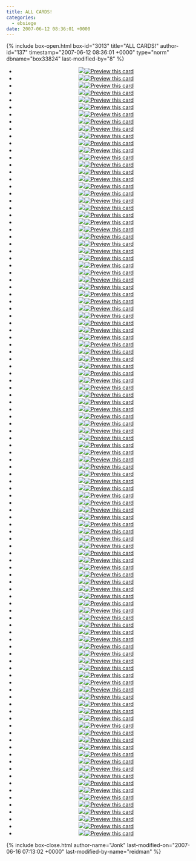 ```yaml
---
title: ALL CARDS!
categories:
  - ebsiege
date: 2007-06-12 08:36:01 +0000
---
```

{% include box-open.html box-id="3013" title="ALL CARDS!" author-id="137" timestamp="2007-06-12 08:36:01 +0000" type="norm" dbname="box33824" last-modified-by="8" %}
<div style="text-align: center;">
<ul class="thumbprevs">
<li><a href="../pdfs/earthbound_01.pdf"><img src="../thumbs/earthbound_01.jpg" /></a><a rel="lightbox[mailn]" href="../resized/earthbound_01.jpg"><img class="preview" src="../preview.png" title="Preview this card" /></a></li>
<li><a href="../pdfs/earthbound_02.pdf"><img src="../thumbs/earthbound_02.jpg" /></a><a rel="lightbox[mailn]" href="../resized/earthbound_02.jpg"><img class="preview" src="../preview.png" title="Preview this card" /></a></li>
<li><a href="../pdfs/earthbound_03.pdf"><img src="../thumbs/earthbound_03.jpg" /></a><a rel="lightbox[mailn]" href="../resized/earthbound_03.jpg"><img class="preview" src="../preview.png" title="Preview this card" /></a></li>
<li><a href="../pdfs/earthbound_04.pdf"><img src="../thumbs/earthbound_04.jpg" /></a><a rel="lightbox[mailn]" href="../resized/earthbound_04.jpg"><img class="preview" src="../preview.png" title="Preview this card" /></a></li>
<li><a href="../pdfs/earthbound_05.pdf"><img src="../thumbs/earthbound_05.jpg" /></a><a rel="lightbox[mailn]" href="../resized/earthbound_05.jpg"><img class="preview" src="../preview.png" title="Preview this card" /></a></li>
<li><a href="../pdfs/earthbound_06.pdf"><img src="../thumbs/earthbound_06.jpg" /></a><a rel="lightbox[mailn]" href="../resized/earthbound_06.jpg"><img class="preview" src="../preview.png" title="Preview this card" /></a></li>
<li><a href="../pdfs/earthbound_07.pdf"><img src="../thumbs/earthbound_07.jpg" /></a><a rel="lightbox[mailn]" href="../resized/earthbound_07.jpg"><img class="preview" src="../preview.png" title="Preview this card" /></a></li>
<li><a href="../pdfs/earthbound_08.pdf"><img src="../thumbs/earthbound_08.jpg" /></a><a rel="lightbox[mailn]" href="../resized/earthbound_08.jpg"><img class="preview" src="../preview.png" title="Preview this card" /></a></li>
<li><a href="../pdfs/earthbound_09.pdf"><img src="../thumbs/earthbound_09.jpg" /></a><a rel="lightbox[mailn]" href="../resized/earthbound_09.jpg"><img class="preview" src="../preview.png" title="Preview this card" /></a></li>
<li><a href="../pdfs/earthbound_10.pdf"><img src="../thumbs/earthbound_10.jpg" /></a><a rel="lightbox[mailn]" href="../resized/earthbound_10.jpg"><img class="preview" src="../preview.png" title="Preview this card" /></a></li>
<li><a href="../pdfs/earthbound_11.pdf"><img src="../thumbs/earthbound_11.jpg" /></a><a rel="lightbox[mailn]" href="../resized/earthbound_11.jpg"><img class="preview" src="../preview.png" title="Preview this card" /></a></li>
<li><a href="../pdfs/earthbound_12.pdf"><img src="../thumbs/earthbound_12.jpg" /></a><a rel="lightbox[mailn]" href="../resized/earthbound_12.jpg"><img class="preview" src="../preview.png" title="Preview this card" /></a></li>
<li><a href="../pdfs/eb_fanart_01.pdf"><img src="../thumbs/eb_fanart_01.jpg" /></a><a rel="lightbox[mailn]" href="../resized/eb_fanart_01.jpg"><img class="preview" src="../preview.png" title="Preview this card" /></a></li>
<li><a href="../pdfs/eb_fanart_02.pdf"><img src="../thumbs/eb_fanart_02.jpg" /></a><a rel="lightbox[mailn]" href="../resized/eb_fanart_02.jpg"><img class="preview" src="../preview.png" title="Preview this card" /></a></li>
<li><a href="../pdfs/eb_fanart_03.pdf"><img src="../thumbs/eb_fanart_03.jpg" /></a><a rel="lightbox[mailn]" href="../resized/eb_fanart_03.jpg"><img class="preview" src="../preview.png" title="Preview this card" /></a></li>
<li><a href="../pdfs/eb_fanart_04.pdf"><img src="../thumbs/eb_fanart_04.jpg" /></a><a rel="lightbox[mailn]" href="../resized/eb_fanart_04.jpg"><img class="preview" src="../preview.png" title="Preview this card" /></a></li>
<li><a href="../pdfs/eb_fanart_05.pdf"><img src="../thumbs/eb_fanart_05.jpg" /></a><a rel="lightbox[mailn]" href="../resized/eb_fanart_05.jpg"><img class="preview" src="../preview.png" title="Preview this card" /></a></li>
<li><a href="../pdfs/eb_fanart_06.pdf"><img src="../thumbs/eb_fanart_06.jpg" /></a><a rel="lightbox[mailn]" href="../resized/eb_fanart_06.jpg"><img class="preview" src="../preview.png" title="Preview this card" /></a></li>
<li><a href="../pdfs/eb_fanart_07.pdf"><img src="../thumbs/eb_fanart_07.jpg" /></a><a rel="lightbox[mailn]" href="../resized/eb_fanart_07.jpg"><img class="preview" src="../preview.png" title="Preview this card" /></a></li>
<li><a href="../pdfs/eb_fanart_08.pdf"><img src="../thumbs/eb_fanart_08.jpg" /></a><a rel="lightbox[mailn]" href="../resized/eb_fanart_08.jpg"><img class="preview" src="../preview.png" title="Preview this card" /></a></li>
<li><a href="../pdfs/eb_fanart_09.pdf"><img src="../thumbs/eb_fanart_09.jpg" /></a><a rel="lightbox[mailn]" href="../resized/eb_fanart_09.jpg"><img class="preview" src="../preview.png" title="Preview this card" /></a></li>
<li><a href="../pdfs/eb_fanart_10.pdf"><img src="../thumbs/eb_fanart_10.jpg" /></a><a rel="lightbox[mailn]" href="../resized/eb_fanart_10.jpg"><img class="preview" src="../preview.png" title="Preview this card" /></a></li>
<li><a href="../pdfs/eb_fanart_11.pdf"><img src="../thumbs/eb_fanart_11.jpg" /></a><a rel="lightbox[mailn]" href="../resized/eb_fanart_11.jpg"><img class="preview" src="../preview.png" title="Preview this card" /></a></li>
<li><a href="../pdfs/eb_fanart_12.pdf"><img src="../thumbs/eb_fanart_12.jpg" /></a><a rel="lightbox[mailn]" href="../resized/eb_fanart_12.jpg"><img class="preview" src="../preview.png" title="Preview this card" /></a></li>
<li><a href="../pdfs/eb_fanart_13.pdf"><img src="../thumbs/eb_fanart_13.jpg" /></a><a rel="lightbox[mailn]" href="../resized/eb_fanart_13.jpg"><img class="preview" src="../preview.png" title="Preview this card" /></a></li>
<li><a href="../pdfs/eb_fanart_14.pdf"><img src="../thumbs/eb_fanart_14.jpg" /></a><a rel="lightbox[mailn]" href="../resized/eb_fanart_14.jpg"><img class="preview" src="../preview.png" title="Preview this card" /></a></li>
<li><a href="../pdfs/eb_fanart_15.pdf"><img src="../thumbs/eb_fanart_15.jpg" /></a><a rel="lightbox[mailn]" href="../resized/eb_fanart_15.jpg"><img class="preview" src="../preview.png" title="Preview this card" /></a></li>
<li><a href="../pdfs/eb_fanart_16.pdf"><img src="../thumbs/eb_fanart_16.jpg" /></a><a rel="lightbox[mailn]" href="../resized/eb_fanart_16.jpg"><img class="preview" src="../preview.png" title="Preview this card" /></a></li>
<li><a href="../pdfs/eb_fanart_17.pdf"><img src="../thumbs/eb_fanart_17.jpg" /></a><a rel="lightbox[mailn]" href="../resized/eb_fanart_17.jpg"><img class="preview" src="../preview.png" title="Preview this card" /></a></li>
<li><a href="../pdfs/eb_fanart_18.pdf"><img src="../thumbs/eb_fanart_18.jpg" /></a><a rel="lightbox[mailn]" href="../resized/eb_fanart_18.jpg"><img class="preview" src="../preview.png" title="Preview this card" /></a></li>
<li><a href="../pdfs/eb_fanart_19.pdf"><img src="../thumbs/eb_fanart_19.jpg" /></a><a rel="lightbox[mailn]" href="../resized/eb_fanart_19.jpg"><img class="preview" src="../preview.png" title="Preview this card" /></a></li>
<li><a href="../pdfs/eb_fanart_20.pdf"><img src="../thumbs/eb_fanart_20.jpg" /></a><a rel="lightbox[mailn]" href="../resized/eb_fanart_20.jpg"><img class="preview" src="../preview.png" title="Preview this card" /></a></li>
<li><a href="../pdfs/eb_fanart_21.pdf"><img src="../thumbs/eb_fanart_21.jpg" /></a><a rel="lightbox[mailn]" href="../resized/eb_fanart_21.jpg"><img class="preview" src="../preview.png" title="Preview this card" /></a></li>
<li><a href="../pdfs/eb_fanart_22.pdf"><img src="../thumbs/eb_fanart_22.jpg" /></a><a rel="lightbox[mailn]" href="../resized/eb_fanart_22.jpg"><img class="preview" src="../preview.png" title="Preview this card" /></a></li>
<li><a href="../pdfs/eb_fanart_23.pdf"><img src="../thumbs/eb_fanart_23.jpg" /></a><a rel="lightbox[mailn]" href="../resized/eb_fanart_23.jpg"><img class="preview" src="../preview.png" title="Preview this card" /></a></li>
<li><a href="../pdfs/eb_fanart_24.pdf"><img src="../thumbs/eb_fanart_24.jpg" /></a><a rel="lightbox[mailn]" href="../resized/eb_fanart_24.jpg"><img class="preview" src="../preview.png" title="Preview this card" /></a></li>
<li><a href="../pdfs/eb_fanart_25.pdf"><img src="../thumbs/eb_fanart_25.jpg" /></a><a rel="lightbox[mailn]" href="../resized/eb_fanart_25.jpg"><img class="preview" src="../preview.png" title="Preview this card" /></a></li>
<li><a href="../pdfs/eb_fanart_26.pdf"><img src="../thumbs/eb_fanart_26.jpg" /></a><a rel="lightbox[mailn]" href="../resized/eb_fanart_26.jpg"><img class="preview" src="../preview.png" title="Preview this card" /></a></li>
<li><a href="../pdfs/eb_fanart_27.pdf"><img src="../thumbs/eb_fanart_27.jpg" /></a><a rel="lightbox[mailn]" href="../resized/eb_fanart_27.jpg"><img class="preview" src="../preview.png" title="Preview this card" /></a></li>
<li><a href="../pdfs/eb_fanart_28.pdf"><img src="../thumbs/eb_fanart_28.jpg" /></a><a rel="lightbox[mailn]" href="../resized/eb_fanart_28.jpg"><img class="preview" src="../preview.png" title="Preview this card" /></a></li>
<li><a href="../pdfs/eb_fanart_29.pdf"><img src="../thumbs/eb_fanart_29.jpg" /></a><a rel="lightbox[mailn]" href="../resized/eb_fanart_29.jpg"><img class="preview" src="../preview.png" title="Preview this card" /></a></li>
<li><a href="../pdfs/eb_fanart_30.pdf"><img src="../thumbs/eb_fanart_30.jpg" /></a><a rel="lightbox[mailn]" href="../resized/eb_fanart_30.jpg"><img class="preview" src="../preview.png" title="Preview this card" /></a></li>
<li><a href="../pdfs/eb_fanart_31.pdf"><img src="../thumbs/eb_fanart_31.jpg" /></a><a rel="lightbox[mailn]" href="../resized/eb_fanart_31.jpg"><img class="preview" src="../preview.png" title="Preview this card" /></a></li>
<li><a href="../pdfs/eb_fanart_32.pdf"><img src="../thumbs/eb_fanart_32.jpg" /></a><a rel="lightbox[mailn]" href="../resized/eb_fanart_32.jpg"><img class="preview" src="../preview.png" title="Preview this card" /></a></li>
<li><a href="../pdfs/eb_fanart_33.pdf"><img src="../thumbs/eb_fanart_33.jpg" /></a><a rel="lightbox[mailn]" href="../resized/eb_fanart_33.jpg"><img class="preview" src="../preview.png" title="Preview this card" /></a></li>
<li><a href="../pdfs/eb_fanart_34.pdf"><img src="../thumbs/eb_fanart_34.jpg" /></a><a rel="lightbox[mailn]" href="../resized/eb_fanart_34.jpg"><img class="preview" src="../preview.png" title="Preview this card" /></a></li>
<li><a href="../pdfs/eb_fanart_35.pdf"><img src="../thumbs/eb_fanart_35.jpg" /></a><a rel="lightbox[mailn]" href="../resized/eb_fanart_35.jpg"><img class="preview" src="../preview.png" title="Preview this card" /></a></li>
<li><a href="../pdfs/eb_fanart_36.pdf"><img src="../thumbs/eb_fanart_36.jpg" /></a><a rel="lightbox[mailn]" href="../resized/eb_fanart_36.jpg"><img class="preview" src="../preview.png" title="Preview this card" /></a></li>
<li><a href="../pdfs/eb_fanart_37.pdf"><img src="../thumbs/eb_fanart_37.jpg" /></a><a rel="lightbox[mailn]" href="../resized/eb_fanart_37.jpg"><img class="preview" src="../preview.png" title="Preview this card" /></a></li>
<li><a href="../pdfs/eb_fanart_38.pdf"><img src="../thumbs/eb_fanart_38.jpg" /></a><a rel="lightbox[mailn]" href="../resized/eb_fanart_38.jpg"><img class="preview" src="../preview.png" title="Preview this card" /></a></li>
<li><a href="../pdfs/eb_fanart_39.pdf"><img src="../thumbs/eb_fanart_39.jpg" /></a><a rel="lightbox[mailn]" href="../resized/eb_fanart_39.jpg"><img class="preview" src="../preview.png" title="Preview this card" /></a></li>
<li><a href="../pdfs/eb_fanart_40.pdf"><img src="../thumbs/eb_fanart_40.jpg" /></a><a rel="lightbox[mailn]" href="../resized/eb_fanart_40.jpg"><img class="preview" src="../preview.png" title="Preview this card" /></a></li>
<li><a href="../pdfs/eb_fanart_41.pdf"><img src="../thumbs/eb_fanart_41.jpg" /></a><a rel="lightbox[mailn]" href="../resized/eb_fanart_41.jpg"><img class="preview" src="../preview.png" title="Preview this card" /></a></li>
<li><a href="../pdfs/eb_fanart_42.pdf"><img src="../thumbs/eb_fanart_42.jpg" /></a><a rel="lightbox[mailn]" href="../resized/eb_fanart_42.jpg"><img class="preview" src="../preview.png" title="Preview this card" /></a></li>
<li><a href="../pdfs/eb_fanart_43.pdf"><img src="../thumbs/eb_fanart_43.jpg" /></a><a rel="lightbox[mailn]" href="../resized/eb_fanart_43.jpg"><img class="preview" src="../preview.png" title="Preview this card" /></a></li>
<li><a href="../pdfs/eb_fanart_44.pdf"><img src="../thumbs/eb_fanart_44.jpg" /></a><a rel="lightbox[mailn]" href="../resized/eb_fanart_44.jpg"><img class="preview" src="../preview.png" title="Preview this card" /></a></li>
<li><a href="../pdfs/eb_fanart_45.pdf"><img src="../thumbs/eb_fanart_45.jpg" /></a><a rel="lightbox[mailn]" href="../resized/eb_fanart_45.jpg"><img class="preview" src="../preview.png" title="Preview this card" /></a></li>
<li><a href="../pdfs/eb_fanart_46.pdf"><img src="../thumbs/eb_fanart_46.jpg" /></a><a rel="lightbox[mailn]" href="../resized/eb_fanart_46.jpg"><img class="preview" src="../preview.png" title="Preview this card" /></a></li>
<li><a href="../pdfs/mother3_01.pdf"><img src="../thumbs/mother3_01.jpg" /></a><a rel="lightbox[mailn]" href="../resized/mother3_01.jpg"><img class="preview" src="../preview.png" title="Preview this card" /></a></li>
<li><a href="../pdfs/mother3_02.pdf"><img src="../thumbs/mother3_02.jpg" /></a><a rel="lightbox[mailn]" href="../resized/mother3_02.jpg"><img class="preview" src="../preview.png" title="Preview this card" /></a></li>
<li><a href="../pdfs/mother3_03.pdf"><img src="../thumbs/mother3_03.jpg" /></a><a rel="lightbox[mailn]" href="../resized/mother3_03.jpg"><img class="preview" src="../preview.png" title="Preview this card" /></a></li>
<li><a href="../pdfs/mother3_04.pdf"><img src="../thumbs/mother3_04.jpg" /></a><a rel="lightbox[mailn]" href="../resized/mother3_04.jpg"><img class="preview" src="../preview.png" title="Preview this card" /></a></li>
<li><a href="../pdfs/mother3_05.pdf"><img src="../thumbs/mother3_05.jpg" /></a><a rel="lightbox[mailn]" href="../resized/mother3_05.jpg"><img class="preview" src="../preview.png" title="Preview this card" /></a></li>
<li><a href="../pdfs/mother3_06.pdf"><img src="../thumbs/mother3_06.jpg" /></a><a rel="lightbox[mailn]" href="../resized/mother3_06.jpg"><img class="preview" src="../preview.png" title="Preview this card" /></a></li>
<li><a href="../pdfs/mother3_07.pdf"><img src="../thumbs/mother3_07.jpg" /></a><a rel="lightbox[mailn]" href="../resized/mother3_07.jpg"><img class="preview" src="../preview.png" title="Preview this card" /></a></li>
<li><a href="../pdfs/mother3_08.pdf"><img src="../thumbs/mother3_08.jpg" /></a><a rel="lightbox[mailn]" href="../resized/mother3_08.jpg"><img class="preview" src="../preview.png" title="Preview this card" /></a></li>
<li><a href="../pdfs/mother3_10.pdf"><img src="../thumbs/mother3_10.jpg" /></a><a rel="lightbox[mailn]" href="../resized/mother3_10.jpg"><img class="preview" src="../preview.png" title="Preview this card" /></a></li>
<li><a href="../pdfs/mother3_11.pdf"><img src="../thumbs/mother3_11.jpg" /></a><a rel="lightbox[mailn]" href="../resized/mother3_11.jpg"><img class="preview" src="../preview.png" title="Preview this card" /></a></li>
<li><a href="../pdfs/m3_fanart_01.pdf"><img src="../thumbs/m3_fanart_01.jpg" /></a><a rel="lightbox[mailn]" href="../resized/m3_fanart_01.jpg"><img class="preview" src="../preview.png" title="Preview this card" /></a></li>
<li><a href="../pdfs/m3_fanart_02.pdf"><img src="../thumbs/m3_fanart_02.jpg" /></a><a rel="lightbox[mailn]" href="../resized/m3_fanart_02.jpg"><img class="preview" src="../preview.png" title="Preview this card" /></a></li>
<li><a href="../pdfs/m3_fanart_03.pdf"><img src="../thumbs/m3_fanart_03.jpg" /></a><a rel="lightbox[mailn]" href="../resized/m3_fanart_03.jpg"><img class="preview" src="../preview.png" title="Preview this card" /></a></li>
<li><a href="../pdfs/m3_fanart_04.pdf"><img src="../thumbs/m3_fanart_04.jpg" /></a><a rel="lightbox[mailn]" href="../resized/m3_fanart_04.jpg"><img class="preview" src="../preview.png" title="Preview this card" /></a></li>
<li><a href="../pdfs/m3_fanart_05.pdf"><img src="../thumbs/m3_fanart_05.jpg" /></a><a rel="lightbox[mailn]" href="../resized/m3_fanart_05.jpg"><img class="preview" src="../preview.png" title="Preview this card" /></a></li>
<li><a href="../pdfs/m3_fanart_06.pdf"><img src="../thumbs/m3_fanart_06.jpg" /></a><a rel="lightbox[mailn]" href="../resized/m3_fanart_06.jpg"><img class="preview" src="../preview.png" title="Preview this card" /></a></li>
<li><a href="../pdfs/m3_fanart_07.pdf"><img src="../thumbs/m3_fanart_07.jpg" /></a><a rel="lightbox[mailn]" href="../resized/m3_fanart_07.jpg"><img class="preview" src="../preview.png" title="Preview this card" /></a></li>
<li><a href="../pdfs/m3_fanart_08.pdf"><img src="../thumbs/m3_fanart_08.jpg" /></a><a rel="lightbox[mailn]" href="../resized/m3_fanart_08.jpg"><img class="preview" src="../preview.png" title="Preview this card" /></a></li>
<li><a href="../pdfs/m3_fanart_09.pdf"><img src="../thumbs/m3_fanart_09.jpg" /></a><a rel="lightbox[mailn]" href="../resized/m3_fanart_09.jpg"><img class="preview" src="../preview.png" title="Preview this card" /></a></li>
<li><a href="../pdfs/m3_fanart_10.pdf"><img src="../thumbs/m3_fanart_10.jpg" /></a><a rel="lightbox[mailn]" href="../resized/m3_fanart_10.jpg"><img class="preview" src="../preview.png" title="Preview this card" /></a></li>
<li><a href="../pdfs/m3_fanart_11.pdf"><img src="../thumbs/m3_fanart_11.jpg" /></a><a rel="lightbox[mailn]" href="../resized/m3_fanart_11.jpg"><img class="preview" src="../preview.png" title="Preview this card" /></a></li>
<li><a href="../pdfs/m3_fanart_12.pdf"><img src="../thumbs/m3_fanart_12.jpg" /></a><a rel="lightbox[mailn]" href="../resized/m3_fanart_12.jpg"><img class="preview" src="../preview.png" title="Preview this card" /></a></li>
<li><a href="../pdfs/m3_fanart_13.pdf"><img src="../thumbs/m3_fanart_13.jpg" /></a><a rel="lightbox[mailn]" href="../resized/m3_fanart_13.jpg"><img class="preview" src="../preview.png" title="Preview this card" /></a></li>
<li><a href="../pdfs/m3_fanart_14.pdf"><img src="../thumbs/m3_fanart_14.jpg" /></a><a rel="lightbox[mailn]" href="../resized/m3_fanart_14.jpg"><img class="preview" src="../preview.png" title="Preview this card" /></a></li>
<li><a href="../pdfs/m3_fanart_15.pdf"><img src="../thumbs/m3_fanart_15.jpg" /></a><a rel="lightbox[mailn]" href="../resized/m3_fanart_15.jpg"><img class="preview" src="../preview.png" title="Preview this card" /></a></li>
<li><a href="../pdfs/m3_fanart_16.pdf"><img src="../thumbs/m3_fanart_16.jpg" /></a><a rel="lightbox[mailn]" href="../resized/m3_fanart_16.jpg"><img class="preview" src="../preview.png" title="Preview this card" /></a></li>
<li><a href="../pdfs/DS_01.pdf"><img src="../thumbs/DS_01.jpg" /></a><a rel="lightbox[mailn]" href="../resized/DS_01.jpg"><img class="preview" src="../preview.png" title="Preview this card" /></a></li>
<li><a href="../pdfs/DS_02.pdf"><img src="../thumbs/DS_02.jpg" /></a><a rel="lightbox[mailn]" href="../resized/DS_02.jpg"><img class="preview" src="../preview.png" title="Preview this card" /></a></li>
<li><a href="../pdfs/DS_03.pdf"><img src="../thumbs/DS_03.jpg" /></a><a rel="lightbox[mailn]" href="../resized/DS_03.jpg"><img class="preview" src="../preview.png" title="Preview this card" /></a></li>
<li><a href="../pdfs/DS_04.pdf"><img src="../thumbs/DS_04.jpg" /></a><a rel="lightbox[mailn]" href="../resized/DS_04.jpg"><img class="preview" src="../preview.png" title="Preview this card" /></a></li>
<li><a href="../pdfs/DS_05.pdf"><img src="../thumbs/DS_05.jpg" /></a><a rel="lightbox[mailn]" href="../resized/DS_05.jpg"><img class="preview" src="../preview.png" title="Preview this card" /></a></li>
<li><a href="../pdfs/DS_06.pdf"><img src="../thumbs/DS_06.jpg" /></a><a rel="lightbox[mailn]" href="../resized/DS_06.jpg"><img class="preview" src="../preview.png" title="Preview this card" /></a></li>
<li><a href="../pdfs/DS_07.pdf"><img src="../thumbs/DS_07.jpg" /></a><a rel="lightbox[mailn]" href="../resized/DS_07.jpg"><img class="preview" src="../preview.png" title="Preview this card" /></a></li>
<li><a href="../pdfs/DS_08.pdf"><img src="../thumbs/DS_08.jpg" /></a><a rel="lightbox[mailn]" href="../resized/DS_08.jpg"><img class="preview" src="../preview.png" title="Preview this card" /></a></li>
<li><a href="../pdfs/EB_01.pdf"><img src="../thumbs/EB_01.jpg" /></a><a rel="lightbox[mailn]" href="../resized/EB_01.jpg"><img class="preview" src="../preview.png" title="Preview this card" /></a></li>
<li><a href="../pdfs/EB_02.pdf"><img src="../thumbs/EB_02.jpg" /></a><a rel="lightbox[mailn]" href="../resized/EB_02.jpg"><img class="preview" src="../preview.png" title="Preview this card" /></a></li>
<li><a href="../pdfs/EB_03.pdf"><img src="../thumbs/EB_03.jpg" /></a><a rel="lightbox[mailn]" href="../resized/EB_03.jpg"><img class="preview" src="../preview.png" title="Preview this card" /></a></li>
<li><a href="../pdfs/EB_04.pdf"><img src="../thumbs/EB_04.jpg" /></a><a rel="lightbox[mailn]" href="../resized/EB_04.jpg"><img class="preview" src="../preview.png" title="Preview this card" /></a></li>
<li><a href="../pdfs/EB_05.pdf"><img src="../thumbs/EB_05.jpg" /></a><a rel="lightbox[mailn]" href="../resized/EB_05.jpg"><img class="preview" src="../preview.png" title="Preview this card" /></a></li>
<li><a href="../pdfs/EB_06.pdf"><img src="../thumbs/EB_06.jpg" /></a><a rel="lightbox[mailn]" href="../resized/EB_06.jpg"><img class="preview" src="../preview.png" title="Preview this card" /></a></li>
<li><a href="../pdfs/EB_07.pdf"><img src="../thumbs/EB_07.jpg" /></a><a rel="lightbox[mailn]" href="../resized/EB_07.jpg"><img class="preview" src="../preview.png" title="Preview this card" /></a></li>
<li><a href="../pdfs/EB_08.pdf"><img src="../thumbs/EB_08.jpg" /></a><a rel="lightbox[mailn]" href="../resized/EB_08.jpg"><img class="preview" src="../preview.png" title="Preview this card" /></a></li>
<li><a href="../pdfs/EB_09.pdf"><img src="../thumbs/EB_09.jpg" /></a><a rel="lightbox[mailn]" href="../resized/EB_09.jpg"><img class="preview" src="../preview.png" title="Preview this card" /></a></li>
<li><a href="../pdfs/EB_10.pdf"><img src="../thumbs/EB_10.jpg" /></a><a rel="lightbox[mailn]" href="../resized/EB_10.jpg"><img class="preview" src="../preview.png" title="Preview this card" /></a></li>
<li><a href="../pdfs/EB_11.pdf"><img src="../thumbs/EB_11.jpg" /></a><a rel="lightbox[mailn]" href="../resized/EB_11.jpg"><img class="preview" src="../preview.png" title="Preview this card" /></a></li>
<li><a href="../pdfs/EB_12.pdf"><img src="../thumbs/EB_12.jpg" /></a><a rel="lightbox[mailn]" href="../resized/EB_12.jpg"><img class="preview" src="../preview.png" title="Preview this card" /></a></li>
<li><a href="../pdfs/EB_13.pdf"><img src="../thumbs/EB_13.jpg" /></a><a rel="lightbox[mailn]" href="../resized/EB_13.jpg"><img class="preview" src="../preview.png" title="Preview this card" /></a></li>
<li><a href="../pdfs/EB_14.pdf"><img src="../thumbs/EB_14.jpg" /></a><a rel="lightbox[mailn]" href="../resized/EB_14.jpg"><img class="preview" src="../preview.png" title="Preview this card" /></a></li>
<li><a href="../pdfs/EB_15.pdf"><img src="../thumbs/EB_15.jpg" /></a><a rel="lightbox[mailn]" href="../resized/EB_15.jpg"><img class="preview" src="../preview.png" title="Preview this card" /></a></li>
</ul>
</div>
{% include box-close.html author-name="Jonk" last-modified-on="2007-06-16 07:13:02 +0000" last-modified-by-name="reidman" %}
